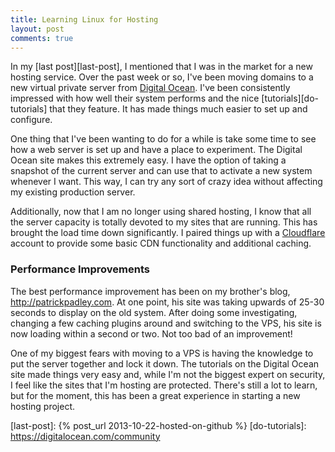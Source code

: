 ```yaml
---
title: Learning Linux for Hosting
layout: post
comments: true
---
```


In my [last post][last-post], I mentioned that I was in the market for a new hosting service. Over the past week or so, I've been moving domains to a new virtual private server from [Digital Ocean](http://www.digitalocean.com). I've been consistently impressed with how well their system performs and the nice [tutorials][do-tutorials] that they feature. It has made things much easier to set up and configure.

One thing that I've been wanting to do for a while is take some time to see how a web server is set up and have a place to experiment. The Digital Ocean site makes this extremely easy. I have the option of taking a snapshot of the current server and can use that to activate a new system whenever I want. This way, I can try any sort of crazy idea without affecting my existing production server.

<!--more-->

Additionally, now that I am no longer using shared hosting, I know that all the server capacity is totally devoted to my sites that are running. This has brought the load time down significantly. I paired things up with a [Cloudflare](http://www.cloudflare.com) account to provide some basic CDN functionality and additional caching.

### Performance Improvements

The best performance improvement has been on my brother's blog, <http://patrickpadley.com>. At one point, his site was taking upwards of 25-30 seconds to display on the old system. After doing some investigating, changing a few caching plugins around and switching to the VPS, his site is now loading within a second or two. Not too bad of an improvement!

One of my biggest fears with moving to a VPS is having the knowledge to put the server together and lock it down. The tutorials on the Digital Ocean site made things very easy and, while I'm not the biggest expert on security, I feel like the sites that I'm hosting are protected. There's still a lot to learn, but for the moment, this has been a great experience in starting a new hosting project.

[last-post]: {% post_url 2013-10-22-hosted-on-github %}
[do-tutorials]: https://digitalocean.com/community